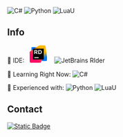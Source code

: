 <img src="https://cdn.jsdelivr.net/gh/devicons/devicon/icons/csharp/csharp-original.svg" alt="C#" width="70" height="70"/>  <img src="https://cdn.jsdelivr.net/gh/devicons/devicon/icons/python/python-original.svg" alt="Python" width="70" height="70"/> <img src="https://devforum-uploads.s3.dualstack.us-east-2.amazonaws.com/uploads/original/4X/c/5/a/c5acf1685bdf34d1d721c0c5ec8fc3c4e8c80b03.png" alt="LuaU" width="70" height="70" />


## Info
🚀 IDE:ㅤ<img src="https://raw.githubusercontent.com/JetBrains/logos/refs/heads/master/web/rider/rider.svg" alt="JetBrains RIder" width="40" height="40"/> ㅤ<img src="https://raw.githubusercontent.com/MicrosoftDocs/visualstudio-docs/refs/heads/main/docs/media/vs-code-logo.svg" alt="JetBrains RIder" width="40" height="40"/>

🏫 Learning Right Now: <img src="https://cdn.jsdelivr.net/gh/devicons/devicon/icons/csharp/csharp-original.svg" alt="C#" width="20" height="20"/>

🧪 Experienced with: <img src="https://cdn.jsdelivr.net/gh/devicons/devicon/icons/python/python-original.svg" alt="Python" width="20" height="20"/> <img src="https://devforum-uploads.s3.dualstack.us-east-2.amazonaws.com/uploads/original/4X/c/5/a/c5acf1685bdf34d1d721c0c5ec8fc3c4e8c80b03.png" alt="LuaU" width="20" height="20" />


## Contact 
[![Static Badge](https://img.shields.io/badge/Discord-0?style=for-the-badge&logo=discord&logoSize=auto&color=black)](https://discord.com/users/1203798458499207241)
